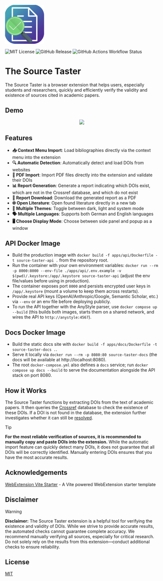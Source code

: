 ![](/extension/assets/icon128.png)

![MIT License](https://img.shields.io/badge/License-MIT-green.svg) ![GitHub Release](https://img.shields.io/github/v/release/jeffnawroth/source-taster) ![GitHub Actions Workflow Status](https://img.shields.io/github/actions/workflow/status/jeffnawroth/source-taster/ci.yml)

# The Source Taster

The Source Taster is a browser extension that helps users, especially students and researchers, quickly and efficiently verify the validity and existence of sources cited in academic papers.

## Demo

<p align="center">
  <img src="https://github.com/user-attachments/assets/900dd96c-7b5e-4bae-946f-59d15f8a80eb" >
</p>

## Features

- **📥 Context Menu Import**: Load bibliographies directly via the context menu into the extension
- **🔍 Automatic Detection**: Automatically detect and load DOIs from websites
- **📎 PDF Import**: Import PDF files directly into the extension and validate their DOIs
- **📊 Report Generation**: Generate a report indicating which DOIs exist, which are not in the Crossref database, and which do not exist
- **📄 Report Download**: Download the generated report as a PDF
- **🌐 Open Literature**: Open found literature directly in a new tab
- **🌙 Multiple Themes**: Toggle between dark, light and system mode
- **🗣️ Multiple Languages**: Supports both German and English languages
- **🖥️ Choose Display Mode**: Choose between side panel and popup as a window

## API Docker Image

- Build the production image with `docker build -f apps/api/Dockerfile -t source-taster-api .` from the repository root.
- Run the container with your own environment variables: `docker run --rm -p 8000:8000 --env-file ./apps/api/.env.example -v $(pwd)/.keystore:/app/.keystore source-taster-api` (adjust the env file/values before using in production).
- The container exposes port `8000` and persists encrypted user keys in `/app/.keystore` (mount a volume to keep them across restarts).
- Provide real API keys (OpenAI/Anthropic/Google, Semantic Scholar, etc.) via `--env` or an env file before deploying publicly.
- To run the API together with the AnyStyle parser, use `docker compose up --build` (this builds both images, starts them on a shared network, and wires the API to `http://anystyle:4567`).

## Docs Docker Image

- Build the static docs site with `docker build -f apps/docs/Dockerfile -t source-taster-docs .`.
- Serve it locally via `docker run --rm -p 8080:80 source-taster-docs` (the docs will be available at http://localhost:8080).
- The root `docker-compose.yml` also defines a `docs` service; run `docker compose up docs --build` to serve the documentation alongside the API stack on port 8080.

## How it Works

The Source Taster functions by extracting DOIs from the text of academic papers. It then queries the [Crossref](https://www.crossref.org/) database to check the existence of these DOIs. If a DOI is not found in the database, the extension further investigates whether it can still be [resolved](https://dx.doi.org/).

> [!TIP]
> **For the most reliable verification of sources, it is recommended to manually copy and paste DOIs into the extension.** While the automatic import feature can quickly detect many DOIs, it does not guarantee that all DOIs will be correctly identified. Manually entering DOIs ensures that you have the most accurate results.

<!-- ## API Reference

https://api.crossref.org/swagger-ui/index.html -->

## Acknowledgements

[WebExtension Vite Starter](https://github.com/antfu-collective/vitesse-webext) - A Vite powered WebExtension starter template

## Disclaimer

> [!WARNING]
> **Disclaimer:** The Source Taster extension is a helpful tool for verifying the existence and validity of DOIs. While we strive to provide accurate results, the automated checks cannot guarantee complete accuracy. We recommend manually verifying all sources, especially for critical research. Do not solely rely on the results from this extension—conduct additional checks to ensure reliability.

## License

[MIT](/LICENSE)
